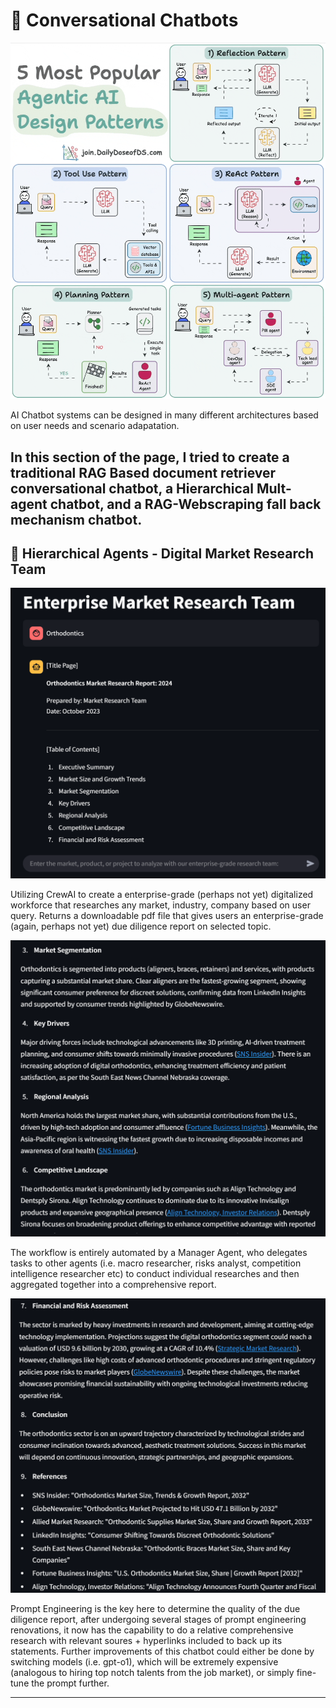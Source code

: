# 🤖 **Conversational Chatbots**

![RAG_Explained](../Data_file/AI_design_patterns.gif)

AI Chatbot systems can be designed in many different architectures based on user needs and scenario adapatation.

In this section of the page, I tried to create a traditional RAG Based document retriever conversational chatbot, a Hierarchical Mult-agent chatbot, and a RAG-Webscraping fall back mechanism chatbot.
---

## 🚀 **Hierarchical Agents - Digital Market Research Team**  
![LC_Gif](../Data_file/MarketResearch-1.png) 

Utilizing CrewAI to create a enterprise-grade (perhaps not yet) digitalized workforce that researches any market, industry, company based on user query.
Returns a downloadable pdf file that gives users an enterprise-grade (again, perhaps not yet) due diligence report on selected topic.

![LC_Gif](../Data_file/MarketResearch-2.png)

The workflow is entirely automated by a Manager Agent, who delegates tasks to other agents (i.e. macro researcher, risks analyst, competition intelligence researcher etc) to conduct individual researches and then aggregated together into a comprehensive report.

![LC_Gif](../Data_file/MarketResearch-3.png)

Prompt Engineering is the key here to determine the quality of the due diligence report, after undergoing several stages of prompt engineering renovations, it now has the capability to do a relative comprehensive research with relevant soures + hyperlinks included to back up its statements.
Further improvements of this chatbot could either be done by switching models (i.e. gpt-o1), which will be extremely expensive (analogous to hiring top notch talents from the job market), or simply fine-tune the prompt further.

---


